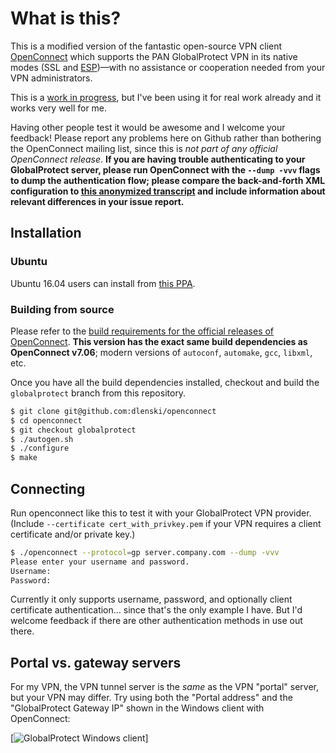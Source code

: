 # What is this?

This is a modified version of the fantastic open-source VPN client
[OpenConnect](https://infradead.org/openconnect) which supports the
PAN GlobalProtect VPN in its native modes (SSL and
[ESP](http://wikipedia.org/wiki/Encapsulating_Security_Payload))—with
no assistance or cooperation needed from your VPN administrators.

This is a [work in progress](http://lists.infradead.org/pipermail/openconnect-devel/2016-October/004035.html),
but I've been using it for real work already and it works very well
for me.

Having other people test it would be awesome and I welcome your
feedback! Please report any problems here on Github rather than
bothering the OpenConnect mailing list, since this is *not part of any
official OpenConnect release*. **If you are having trouble
authenticating to your GlobalProtect server, please run OpenConnect
with the `--dump -vvv` flags to dump the authentication flow; please
compare the back-and-forth XML configuration to [this anonymized
transcript](https://gist.github.com/dlenski/5046e5f934ac111e8d8718fc10c25703)
and include information about relevant differences in your issue
report.**

## Installation

### Ubuntu

Ubuntu 16.04 users can install from [this PPA](https://launchpad.net/~lenski/+archive/ubuntu/openconnect-gp).

### Building from source

Please refer to the [build requirements for the official releases of OpenConnect](http://www.infradead.org/openconnect/building.html). **This version has the exact same build dependencies as OpenConnect v7.06**; modern versions of `autoconf`, `automake`, `gcc`, `libxml`, etc.

Once you have all the build dependencies installed, checkout and build the `globalprotect` branch from this repository.

```sh
$ git clone git@github.com:dlenski/openconnect
$ cd openconnect
$ git checkout globalprotect
$ ./autogen.sh
$ ./configure
$ make
```

## Connecting

Run openconnect like this to test it with your GlobalProtect VPN
provider. (Include `--certificate cert_with_privkey.pem` if your VPN
requires a client certificate and/or private key.)

```sh
$ ./openconnect --protocol=gp server.company.com --dump -vvv
Please enter your username and password.
Username:
Password:
```

Currently it only supports username, password, and optionally client
certificate authentication… since that's the only example I have. But
I'd welcome feedback if there are other authentication methods in use
out there.

## Portal vs. gateway servers

For my VPN, the VPN tunnel server is the *same* as the VPN "portal"
server, but your VPN may differ. Try using both the "Portal address"
and the "GlobalProtect Gateway IP" shown in the Windows client with
OpenConnect:

[![GlobalProtect Windows client](https://i.stack.imgur.com/2JC9T.png)]
